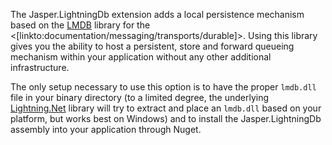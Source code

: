 <!--title:Jasper.LightningDb-->

The Jasper.LightningDb extension adds a local persistence mechanism based on the [LMDB](http://www.lmdb.tech/doc/) library for
the <[linkto:documentation/messaging/transports/durable]>. Using this library gives you the ability to host a persistent, store and forward queueing mechanism within your application without any other additional infrastructure.

The only setup necessary to use this option is to have the proper `lmdb.dll` file in your binary directory (to a limited degree, the underlying [Lightning.Net](https://github.com/CoreyKaylor/Lightning.NET) library will try to extract and place an `lmdb.dll` based on your platform, but works best on Windows) and to install the Jasper.LightningDb assembly into your application through Nuget.

